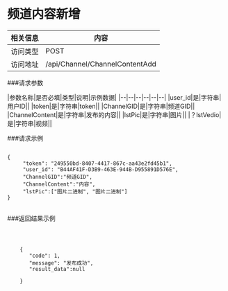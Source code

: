 # 频道内容新增
|相关信息|内容|
|--|--|
|访问类型|POST|
|访问地址|/api/Channel/ChannelContentAdd|

###请求参数

|参数名称|是否必填|类型|说明|示例数据|
|--|--|--|--|--|--|
|user_id|是|字符串|用户ID||
|token|是|字符串|token||
|ChannelGID|是|字符串|频道GID||
|ChannelContent|是|字符串|发布的内容||
|lstPic|是|字符串|图片||
|？lstVedio|是|字符串|视频||


###请求示例
<pre>
<code>
{
     "token": "249550bd-8407-4417-867c-aa43e2fd45b1",
     "user_id": "B44AF41F-D3B9-463E-944B-D955891D576E",
     "ChannelGID":"频道GID",
     "ChannelContent":"内容",
     "lstPic":["图片二进制", "图片二进制"]
}
</code>
</pre>

###返回结果示例

<pre>
<code>


    {
       "code": 1,
       "message": "发布成功",
       "result_data":null

    }




</code>
</pre>
